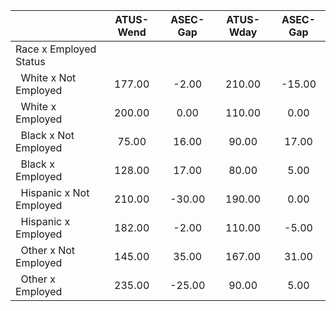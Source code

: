 
|                      |    ATUS-Wend |     ASEC-Gap |    ATUS-Wday |     ASEC-Gap |
| -------------------- | :----------: | :----------: | :----------: | :----------: |
| Race x Employed Status |              |              |              |              |
| &nbsp;&nbsp;White x Not Employed |       177.00 |        -2.00 |       210.00 |       -15.00 |
| &nbsp;&nbsp;White x Employed |       200.00 |         0.00 |       110.00 |         0.00 |
| &nbsp;&nbsp;Black x Not Employed |        75.00 |        16.00 |        90.00 |        17.00 |
| &nbsp;&nbsp;Black x Employed |       128.00 |        17.00 |        80.00 |         5.00 |
| &nbsp;&nbsp;Hispanic x Not Employed |       210.00 |       -30.00 |       190.00 |         0.00 |
| &nbsp;&nbsp;Hispanic x Employed |       182.00 |        -2.00 |       110.00 |        -5.00 |
| &nbsp;&nbsp;Other x Not Employed |       145.00 |        35.00 |       167.00 |        31.00 |
| &nbsp;&nbsp;Other x Employed |       235.00 |       -25.00 |        90.00 |         5.00 |

